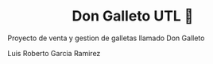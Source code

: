 
<h1 align="center">  Don Galleto UTL 🍪</h1>

Proyecto de venta y gestion de galletas llamado Don Galleto

Luis Roberto Garcia Ramirez
